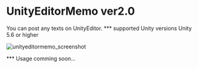 # UnityEditorMemo ver2.0
You can post any texts on UnityEditor.
*** supported Unity versions
Unity 5.6 or higher

![unityeditormemo_screenshot](https://github.com/charcolle/UnityEditorMemo/blob/master/UnityEditorMemo_Screenshot_v2.0.png?raw=true)

*** Usage
comming soon...
